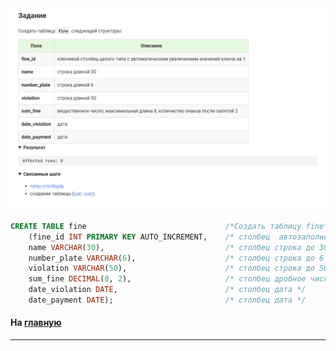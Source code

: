 

<img src="../art/1.7.1.task.png" alt="solution" >

```sql
CREATE TABLE fine                               /*Создать таблицу fine*/
    (fine_id INT PRIMARY KEY AUTO_INCREMENT,    /* столбец  автозаполнение */
    name VARCHAR(30),                           /* столбец строка до 30 символов */
    number_plate VARCHAR(6),                    /* столбец строка до 6 символов */
    violation VARCHAR(50),                      /* столбец строка до 50 символов */
    sum_fine DECIMAL(8, 2),                     /* столбец дробное число */
    date_violation DATE,                        /* столбец дата */
    date_payment DATE);                         /* столбец дата */
```

#### На [главную](https://github.com/BEPb/stepik_sql#readme)

---


